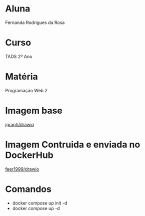 <h1>Aluna</h1>
Fernanda Rodrigues da Rosa
<h1>Curso</h1>
TADS
2º Ano
<h1>Matéria</h1>
Programação Web 2
<h1>Imagem base</h1>

[jgraph/drawio](https://hub.docker.com/r/jgraph/drawio)

<h1>Imagem Contruida e enviada no DockerHub</h1>

[feer1999/drawio](https://hub.docker.com/r/feer1999/drawio)

<h1>Comandos</h1>

<ul>
  <li>docker compose up init -d</li>
  <li>docker compose up -d</li>
</ul>

